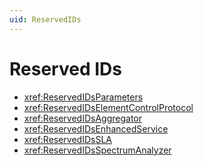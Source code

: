 ```yaml
---
uid: ReservedIDs
---
```


# Reserved IDs

- <xref:ReservedIDsParameters>
- <xref:ReservedIDsElementControlProtocol>
- <xref:ReservedIDsAggregator>
- <xref:ReservedIDsEnhancedService>
- <xref:ReservedIDsSLA>
- <xref:ReservedIDsSpectrumAnalyzer>
